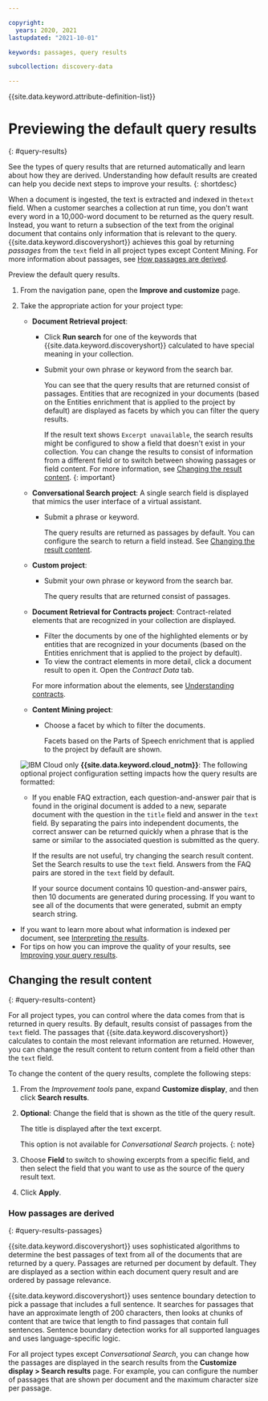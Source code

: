 ```yaml
---

copyright:
  years: 2020, 2021
lastupdated: "2021-10-01"

keywords: passages, query results

subcollection: discovery-data

---
```


{{site.data.keyword.attribute-definition-list}}

# Previewing the default query results
{: #query-results}

See the types of query results that are returned automatically and learn about how they are derived. Understanding how default results are created can help you decide next steps to improve your results.
{: shortdesc}

When a document is ingested, the text is extracted and indexed in the`text` field. When a customer searches a collection at run time, you don't want every word in a 10,000-word document to be returned as the query result. Instead, you want to return a subsection of the text from the original document that contains only information that is relevant to the query. {{site.data.keyword.discoveryshort}} achieves this goal by returning *passages* from the `text` field in all project types except Content Mining. For more information about passages, see [How passages are derived](#query-results-passages).

Preview the default query results.

1.  From the navigation pane, open the **Improve and customize** page.
1.  Take the appropriate action for your project type:

    - **Document Retrieval project**:

      - Click **Run search** for one of the keywords that {{site.data.keyword.discoveryshort}} calculated to have special meaning in your collection.
      - Submit your own phrase or keyword from the search bar.

        You can see that the query results that are returned consist of passages. Entities that are recognized in your documents (based on the Entities enrichment that is applied to the project by default) are displayed as facets by which you can filter the query results.

        If the result text shows `Excerpt unavailable`, the search results might be configured to show a field that doesn't exist in your collection. You can change the results to consist of information from a different field or to switch between showing passages or field content. For more information, see [Changing the result content](#query-results-content).
        {: important}

    - **Conversational Search project**: A single search field is displayed that mimics the user interface of a virtual assistant.

      - Submit a phrase or keyword.

        The query results are returned as passages by default. You can configure the search to return a field instead. See [Changing the result content](#query-results-content).
    - **Custom project**:

      - Submit your own phrase or keyword from the search bar.

        The query results that are returned consist of passages.
    - **Document Retrieval for Contracts project**: Contract-related elements that are recognized in your collection are displayed.

      - Filter the documents by one of the highlighted elements or by entities that are recognized in your documents (based on the Entities enrichment that is applied to the project by default).
      - To view the contract elements in more detail, click a document result to open it. Open the *Contract Data* tab.

      For more information about the elements, see [Understanding contracts](/docs/discovery-data?topic=discovery-data-contracts-schema).
    - **Content Mining project**:

      - Choose a facet by which to filter the documents.

        Facets based on the Parts of Speech enrichment that is applied to the project by default are shown.

    ![IBM Cloud only](images/ibm-cloud.png) **{{site.data.keyword.cloud_notm}}**: The following optional project configuration setting impacts how the query results are formatted:

    - If you enable FAQ extraction, each question-and-answer pair that is found in the original document is added to a new, separate document with the question in the `title` field and answer in the `text` field. By separating the pairs into independent documents, the correct answer can be returned quickly when a phrase that is the same or similar to the associated question is submitted as the query.

      If the results are not useful, try changing the search result content. Set the Search results to use the `text` field. Answers from the FAQ pairs are stored in the `text` field by default.

      If your source document contains 10 question-and-answer pairs, then 10 documents are generated during processing. If you want to see all of the documents that were generated, submit an empty search string.

- If you want to learn more about what information is indexed per document, see [Interpreting the results](/docs/discovery-data?topic=discovery-data-test#test-json).
- For tips on how you can improve the quality of your results, see [Improving your query results](/docs/discovery-data?topic=discovery-data-improvements).

## Changing the result content
{: #query-results-content}

For all project types, you can control where the data comes from that is returned in query results. By default, results consist of passages from the `text` field. The passages that {{site.data.keyword.discoveryshort}} calculates to contain the most relevant information are returned. However, you can change the result content to return content from a field other than the `text` field.

To change the content of the query results, complete the following steps:

1.  From the *Improvement tools* pane, expand **Customize display**, and then click **Search results**.
1.  **Optional**: Change the field that is shown as the title of the query result.

    The title is displayed after the text excerpt.

    This option is not available for *Conversational Search* projects.
    {: note}

1.  Choose **Field** to switch to showing excerpts from a specific field, and then select the field that you want to use as the source of the query result text.
1.  Click **Apply**.

### How passages are derived
{: #query-results-passages}

{{site.data.keyword.discoveryshort}} uses sophisticated algorithms to determine the best passages of text from all of the documents that are returned by a query. Passages are returned per document by default. They are displayed as a section within each document query result and are ordered by passage relevance.

{{site.data.keyword.discoveryshort}} uses sentence boundary detection to pick a passage that includes a full sentence. It searches for passages that have an approximate length of 200 characters, then looks at chunks of content that are twice that length to find passages that contain full sentences. Sentence boundary detection works for all supported languages and uses language-specific logic.

For all project types except *Conversational Search*, you can change how the passages are displayed in the search results from the **Customize display > Search results** page. For example, you can configure the number of passages that are shown per document and the maximum character size per passage.
